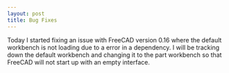 ```yaml
---
layout: post
title: Bug Fixes
---
```


Today I started fixing an issue with FreeCAD version 0.16 where the default workbench is not loading due to a error in a dependency. I will be tracking down the default workbench and changing it to the part workbench so that FreeCAD will not start up with an empty interface.


